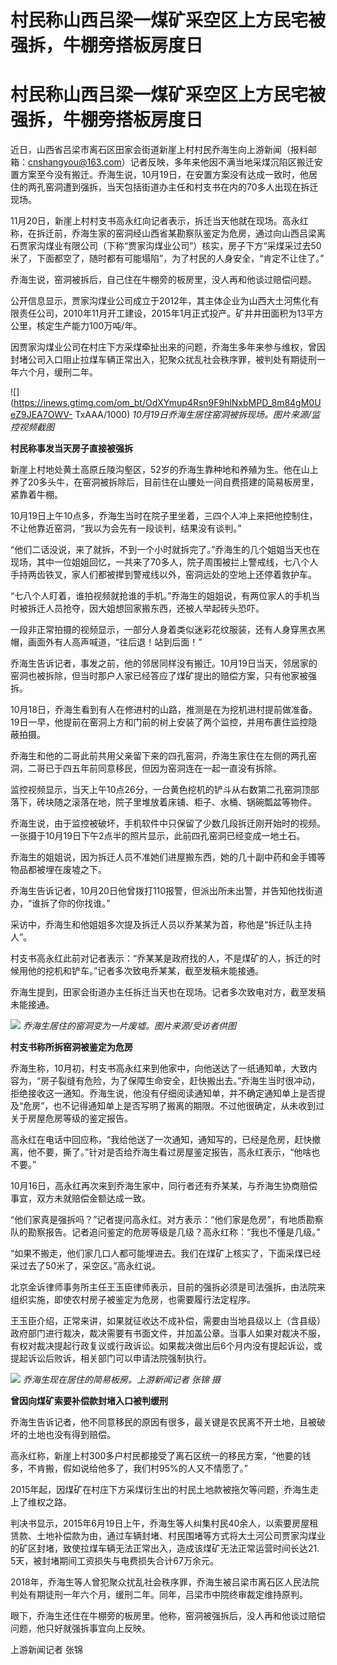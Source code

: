 # 村民称山西吕梁一煤矿采空区上方民宅被强拆，牛棚旁搭板房度日

# 村民称山西吕梁一煤矿采空区上方民宅被强拆，牛棚旁搭板房度日

近日，山西省吕梁市离石区田家会街道新崖上村村民乔海生向上游新闻（报料邮箱：cnshangyou@163.com）记者反映，多年来他因不满当地采煤沉陷区搬迁安置方案至今没有搬迁。乔海生说，10月19日，在安置方案没有达成一致时，他居住的两孔窑洞遭到强拆，当天包括街道办主任和村支书在内的70多人出现在拆迁现场。

11月20日，新崖上村村支书高永红向记者表示，拆迁当天他就在现场。高永红称，在拆迁前，乔海生家的窑洞经山西省某勘察队鉴定为危房，通过向山西吕梁离石贾家沟煤业有限公司（下称“贾家沟煤业公司”）核实，房子下方“采煤采过去50米了，下面都空了，随时都有可能塌陷”，为了村民的人身安全，“肯定不让住了。”

乔海生说，窑洞被拆后，自己住在牛棚旁的板房里，没人再和他谈过赔偿问题。

公开信息显示，贾家沟煤业公司成立于2012年，其主体企业为山西大土河焦化有限责任公司，2010年11月开工建设，2015年1月正式投产。矿井井田面积为13平方公里，核定生产能力100万吨/年。

因贾家沟煤业公司在村庄下方采煤牵扯出来的问题，乔海生多年来参与维权，曾因封堵公司入口阻止拉煤车辆正常出入，犯聚众扰乱社会秩序罪，被判处有期徒刑一年六个月，缓刑二年。

![](https://inews.gtimg.com/om_bt/OdXYmup4Rsn9F9hlNxbMPD_8m84gM0UeZ9JEA7OWV-
TxAAA/1000) _10月19日乔海生居住窑洞被拆现场。图片来源/监控视频截图_

**村民称事发当天房子直接被强拆**

新崖上村地处黄土高原丘陵沟壑区，52岁的乔海生靠种地和养殖为生。他在山上养了20多头牛，在窑洞被拆除后，目前住在山腰处一间自费搭建的简易板房里，紧靠着牛棚。

10月19日上午10点多，乔海生当时在院子里坐着，三四个人冲上来把他控制住，不让他靠近窑洞，“我以为会先有一段谈判，结果没有谈判。”

“他们二话没说，来了就拆，不到一个小时就拆完了。”乔海生的几个姐姐当天也在现场，其中一位姐姐回忆，一共来了70多人，院子周围被拦上警戒线，七八个人手持两齿铁叉，家人们都被撵到警戒线以外，窑洞远处的空地上还停着救护车。

“七八个人盯着，谁拍视频就抢谁的手机。”乔海生的姐姐说，有两位家人的手机当时被拆迁人员抢夺，因大姐想回家搬东西，还被人举起砖头恐吓。

一段非正常拍摄的视频显示，一部分人身着类似迷彩花纹服装，还有人身穿黑衣黑帽，画面外有人高声喊道，“往后退！站到后面！”

乔海生告诉记者，事发之前，他的邻居同样没有搬迁。10月19日当天，邻居家的窑洞也被拆除，但当时那户人家已经答应了煤矿提出的赔偿方案，只有他家被强拆。

10月18日，乔海生看到有人在修进村的山路，推测是在为挖机进村提前做准备。19日一早，他提前在窑洞上方和门前的树上安装了两个监控，并用布裹住监控隐蔽拍摄。

乔海生和他的二哥此前共用父亲留下来的四孔窑洞，乔海生家住在左侧的两孔窑洞，二哥已于四五年前同意移民，但因为窑洞连在一起一直没有拆除。

监控视频显示，当天上午10点26分，一台黄色挖机的铲斗从右数第二孔窑洞顶部落下，砖块随之滚落在地，院子里堆放着床铺、柜子、水桶、锅碗瓢盆等物件。

乔海生说，由于监控被破坏，手机软件中只保留了少数几段拆迁刚开始时的视频。一张摄于10月19日下午2点半的照片显示，此前四孔窑洞已经变成一地土石。

乔海生的姐姐说，因为拆迁人员不准她们进屋搬东西，她的几十副中药和金手镯等物品都被埋在废墟之下。

乔海生告诉记者，10月20日他曾拨打110报警，但派出所未出警，并告知他找街道办，“谁拆了你的你找谁。”

采访中，乔海生和他姐姐多次提及拆迁人员以乔某某为首，称他是“拆迁队主持人”。

村支书高永红此前对记者表示：“乔某某是政府找的人，不是煤矿的人，拆迁的时候用他的挖机和铲车。”记者多次致电乔某某，截至发稿未能接通。

乔海生提到，田家会街道办主任拆迁当天也在现场。记者多次致电对方，截至发稿未能接通。

![](https://inews.gtimg.com/om_bt/OF4QTe0vEeLLzjFvTmSaa8xnoWVL9seuObPv4pgA1_HpIAA/1000)
_乔海生居住的窑洞变为一片废墟。图片来源/受访者供图_

**村支书称所拆窑洞被鉴定为危房**

乔海生称，10月初，村支书高永红来到他家中，向他送达了一纸通知单，大致内容为，“房子裂缝有危险，为了保障生命安全，赶快搬出去。”乔海生当时很冲动，拒绝接收这一通知。乔海生说，他没有仔细阅读通知单，并不确定通知单上是否提及“危房”，也不记得通知单上是否写明了搬离的期限。不过他很确定，从未收到过关于房屋危房等级的鉴定报告。

高永红在电话中回应称，“我给他送了一次通知，通知写的，已经是危房，赶快撤离，他不要，撕了。”针对是否给乔海生看过房屋鉴定报告，高永红表示，“他啥也不要。”

10月16日，高永红再次来到乔海生家中，同行者还有乔某某，与乔海生协商赔偿事宜，双方未就赔偿金额达成一致。

“他们家真是强拆吗？”记者提问高永红。对方表示：“他们家是危房”，有地质勘察队的勘察报告。记者追问鉴定的危房等级是几级？高永红称：“我也不懂是几级。”

“如果不搬走，他们家几口人都可能埋进去。我们在煤矿上核实了，下面采煤已经采过去了50米了，采空区。”高永红说。

北京金诉律师事务所主任王玉臣律师表示，目前的强拆必须是司法强拆，由法院来组织实施，即使农村房子被鉴定为危房，也需要履行法定程序。

王玉臣介绍，正常来讲，如果就征收达不成补偿，需要由当地县级以上（含县级）政府部门进行裁决，裁决需要有书面文件，并加盖公章。当事人如果对裁决不服，有权对裁决提起行政复议或行政诉讼。如果裁决做出后6个月内没有提起诉讼，或提起诉讼后败诉，相关部门可以申请法院强制执行。

![](https://inews.gtimg.com/om_bt/OSKqUR0r5IwsT14t9I-1czAQ6ZqDsmSYW3ew1zywkTOCIAA/1000)
_乔海生现在居住的简易板房。上游新闻记者 张锦 摄_

**曾因向煤矿索要补偿款封堵入口被判缓刑**

乔海生告诉记者，他不同意移民的原因有很多，最关键是农民离不开土地，且被破坏的土地也没有得到赔偿。

高永红称，新崖上村300多户村民都接受了离石区统一的移民方案，“他要的钱多，不肯搬，假如说给他多了，我们村95%的人又不情愿了。”

2015年起，因煤矿在村庄下方采煤衍生出的村民土地款被拖欠等问题，乔海生走上了维权之路。

判决书显示，2015年6月19日上午，乔海生等人纠集村民40余人，以索要房屋租赁款、土地补偿款为由，通过车辆封堵、村民围堵等方式将大土河公司贾家沟煤业的矿区封堵，致使拉煤车辆无法正常出入，造成该煤矿无法正常运营时间长达21.
5天，被封堵期间工资损失与电费损失合计67万余元。

2018年，乔海生等人曾犯聚众扰乱社会秩序罪，乔海生被吕梁市离石区人民法院判处有期徒刑一年六个月，缓刑二年。同年，吕梁市中院终审裁定维持原判。

眼下，乔海生还住在牛棚旁的板房里。他称，窑洞被强拆后，没人再和他谈过赔偿问题，他只好就强拆事宜向上反映。

上游新闻记者 张锦

